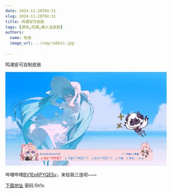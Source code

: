 ```yaml
---
date: 2024-11-28T04:31
slug: 2024-11-28T04:31
title: 鸣潮安可皮肤
tags: [游戏,鸣潮,输入法皮肤]
authors:
  name: 兔兔
  image_url: ../img/rabbit.jpg
 
---
```


鸣潮安可自制皮肤

![](./ssf.jpg)

哔哩哔哩[BV1Eo6PYQESv](https://www.bilibili.com/video/BV1Eo6PYQESv)，来给我三连呗~~~

[下载地址](https://danieltoyama.lanzouj.com/iFmJH2gi3bub)  密码:5h1x

